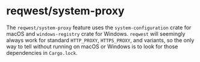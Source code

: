 # reqwest/system-proxy

The `reqwest/system-proxy` feature uses the `system-configuration` crate for macOS and `windows-registry` crate for Windows.
`reqwest` will seemingly always work for standard `HTTP_PROXY`, `HTTPS_PROXY`, and variants, so the only way to tell without
running on macOS or Windows is to look for those dependencies in `Cargo.lock`.
